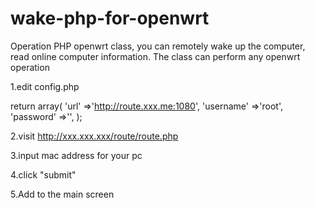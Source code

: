 # wake-php-for-openwrt
Operation PHP openwrt class, you can remotely wake up the computer, read online computer information. The class can perform any openwrt operation

1.edit config.php

return array(
	'url'      =>'http://route.xxx.me:1080',
	'username' =>'root',
	'password' =>'',
);

2.visit http://xxx.xxx.xxx/route/route.php

3.input mac address for your pc

4.click "submit"

5.Add to the main screen
